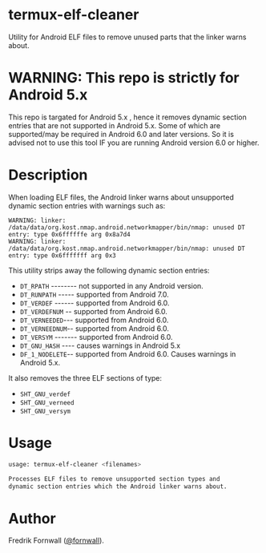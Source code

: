 
# termux-elf-cleaner
Utility for Android ELF files to remove unused parts that the linker warns about.
<h1><b>WARNING: This repo is strictly for Android 5.x</b></h1>
This repo is targated for Android 5.x , hence it removes dynamic section entries that are not supported in Android 5.x.
Some of which are supported/may be required in Android 6.0 and later versions. So it is advised not to use this tool
IF you are running Android version 6.0 or higher.

# Description
When loading ELF files, the Android linker warns about unsupported dynamic section entries with warnings such as:

    WARNING: linker: /data/data/org.kost.nmap.android.networkmapper/bin/nmap: unused DT entry: type 0x6ffffffe arg 0x8a7d4
    WARNING: linker: /data/data/org.kost.nmap.android.networkmapper/bin/nmap: unused DT entry: type 0x6fffffff arg 0x3

This utility strips away the following dynamic section entries:

- `DT_RPATH` -------- not supported in any Android version.
- `DT_RUNPATH` ----- supported from Android 7.0.
- `DT_VERDEF` ------ supported from Android 6.0.
- `DT_VERDEFNUM` -- supported from Android 6.0.
- `DT_VERNEEDED`--- supported from Android 6.0.
- `DT_VERNEEDNUM`-- supported from Android 6.0.
- `DT_VERSYM` ------- supported from Android 6.0.
- `DT_GNU_HASH` ---- causes warnings in Android 5.x
- `DF_1_NODELETE`-- supported from Android 6.0. Causes warnings in Android 5.x.

It also removes the three ELF sections of type:

- `SHT_GNU_verdef`
- `SHT_GNU_verneed`
- `SHT_GNU_versym`

# Usage
```sh
usage: termux-elf-cleaner <filenames>

Processes ELF files to remove unsupported section types and
dynamic section entries which the Android linker warns about.
```

# Author
Fredrik Fornwall ([@fornwall](https://github.com/fornwall)).
